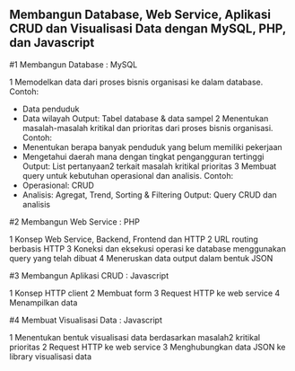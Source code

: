 
## Membangun Database, Web Service, Aplikasi CRUD dan Visualisasi Data dengan MySQL, PHP, dan Javascript

#1 Membangun Database : MySQL

1 Memodelkan data dari proses bisnis organisasi ke dalam database. Contoh:
- Data penduduk
- Data wilayah Output: Tabel database & data sampel
2 Menentukan masalah-masalah kritikal dan prioritas dari proses bisnis organisasi. Contoh:
- Menentukan berapa banyak penduduk yang belum memiliki pekerjaan
- Mengetahui daerah mana dengan tingkat pengangguran tertinggi Output: List pertanyaan2 terkait masalah kritikal prioritas
3 Membuat query untuk kebutuhan operasional dan analisis. Contoh:
- Operasional: CRUD
- Analisis: Agregat, Trend, Sorting & Filtering Output: Query CRUD dan analisis

#2 Membangun Web Service : PHP

1 Konsep Web Service, Backend, Frontend dan HTTP
2 URL routing berbasis HTTP
3 Koneksi dan eksekusi operasi ke database menggunakan query yang telah dibuat
4 Meneruskan data output dalam bentuk JSON

#3 Membangun Aplikasi CRUD : Javascript

1 Konsep HTTP client
2 Membuat form
3 Request HTTP ke web service
4 Menampilkan data

#4 Membuat Visualisasi Data : Javascript

1 Menentukan bentuk visualisasi data berdasarkan masalah2 kritikal prioritas
2 Request HTTP ke web service
3 Menghubungkan data JSON ke library visualisasi data
